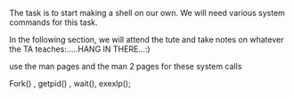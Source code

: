 The task is to start making a shell on our own. We will need various system commands for this task.

In the following section, we will attend the tute and take notes on whatever the TA teaches:.....HANG IN THERE...:)


use the man pages and the man 2 pages for these system calls

Fork() , getpid() , wait(), exexlp();

